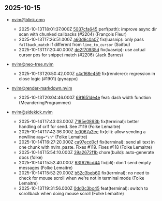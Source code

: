 ## 2025-10-15

* nvim@blink.cmp
  - 2025-10-13T18:01:37.000Z [5037cfa645](https://github.com/Saghen/blink.cmp/commit/5037cfa645a9c4f5d6e2a3f6a44e096df86c8093) perf(path): improve async dir scan with chunked callbacks (#2204) (François Fleur)
  - 2025-10-13T17:26:51.000Z [a60d8c0a07](https://github.com/Saghen/blink.cmp/commit/a60d8c0a07a99a8549bc0d74edefc02c47312077) fix(luasnip): only pass `fallback_match` if different from `line_to_cursor` (Soifou)
  - 2025-10-13T17:20:40.000Z [de2f70935d](https://github.com/Saghen/blink.cmp/commit/de2f70935d27c3f911fb37dc20ca5aec60956ebc) fix(luasnip): use actual cursor pos for snippet match (#2206) (Jack Barnes)

* nvim@neo-tree.nvim
  - 2025-10-13T20:50:42.000Z [c4c168e459](https://github.com/nvim-neo-tree/neo-tree.nvim/commit/c4c168e459395275c552179a1baf9c3d885d6a74) fix(renderer): regression in close logic (#1901) (pynappo)

* nvim@render-markdown.nvim
  - 2025-10-13T20:04:46.000Z [691651de4e](https://github.com/MeanderingProgrammer/render-markdown.nvim/commit/691651de4e02cbea9ff50c62d7d3a679abc95564) feat: dash width function (MeanderingProgrammer)

* nvim@sidekick.nvim
  - 2025-10-14T17:43:03.000Z [7185e0863b](https://github.com/folke/sidekick.nvim/commit/7185e0863ba9f533b39d699243ee65c2f16062af) fix(terminal): better handling of crlf for send. See #119 (Folke Lemaitre)
  - 2025-10-14T17:42:36.000Z [fc0067a2ee](https://github.com/folke/sidekick.nvim/commit/fc0067a2ee8c40188744e67c55d8e6c0b92fc8a4) fix(cli): allow sending a newlline `msg="\n"` (Folke Lemaitre)
  - 2025-10-14T16:27:20.000Z [ca97ecd0cf](https://github.com/folke/sidekick.nvim/commit/ca97ecd0cface9913f942e3424aca767c6720445) fix(terminal): send all text in one chunk with nvim_paste. Fixes #119. Fixes #118 (Folke Lemaitre)
  - 2025-10-14T15:54:10.000Z [39a2672f1b](https://github.com/folke/sidekick.nvim/commit/39a2672f1ba3624174f2a5407a6b1543fa6d3009) chore(build): auto-generate docs (folke)
  - 2025-10-14T15:52:40.000Z [63f626cd44](https://github.com/folke/sidekick.nvim/commit/63f626cd4490d61852009ea306dfb12845a412c3) fix(cli): don't send empty messages (Folke Lemaitre)
  - 2025-10-14T15:52:29.000Z [b52c3beb60](https://github.com/folke/sidekick.nvim/commit/b52c3beb608ae21079ac3800925e11a972cb76d9) fix(terminal): no need to check for mouse scroll when we're not in terminal mode (Folke Lemaitre)
  - 2025-10-13T19:31:56.000Z [0dd3c3bc45](https://github.com/folke/sidekick.nvim/commit/0dd3c3bc4547b840f00fb2857e501d1efb254bf5) feat(terminal): switch to scrollback when doing mouse scroll (Folke Lemaitre)
